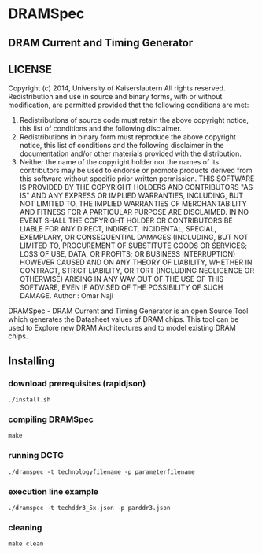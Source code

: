 # DRAMSpec
## DRAM Current and Timing Generator

## LICENSE 
Copyright (c)  2014, University of Kaiserslautern
All rights reserved.
Redistribution and use in source and binary forms, with or without
modification, are permitted provided that the following conditions are met:
1. Redistributions of source code must retain the above copyright notice, this
list of conditions and the following disclaimer.
2. Redistributions in binary form must reproduce the above copyright notice,
this list of conditions and the following disclaimer in the documentation
and/or other materials provided with the distribution.
3. Neither the name of the copyright holder nor the names of its contributors
may be used to endorse or promote products derived from this software without
specific prior written permission.
THIS SOFTWARE IS PROVIDED BY THE COPYRIGHT HOLDERS AND CONTRIBUTORS "AS IS"
AND ANY EXPRESS OR IMPLIED WARRANTIES, INCLUDING, BUT NOT LIMITED TO, THE
IMPLIED WARRANTIES OF MERCHANTABILITY AND FITNESS FOR A PARTICULAR PURPOSE ARE
DISCLAIMED. IN NO EVENT SHALL THE COPYRIGHT HOLDER OR CONTRIBUTORS BE LIABLE
FOR ANY DIRECT, INDIRECT, INCIDENTAL, SPECIAL, EXEMPLARY, OR CONSEQUENTIAL
DAMAGES (INCLUDING, BUT NOT LIMITED TO, PROCUREMENT OF SUBSTITUTE GOODS OR
SERVICES; LOSS OF USE, DATA, OR PROFITS; OR BUSINESS INTERRUPTION) HOWEVER
CAUSED AND ON ANY THEORY OF LIABILITY, WHETHER IN CONTRACT, STRICT LIABILITY,
OR TORT (INCLUDING NEGLIGENCE OR OTHERWISE) ARISING IN ANY WAY OUT OF THE USE
OF THIS SOFTWARE, EVEN IF ADVISED OF THE POSSIBILITY OF SUCH DAMAGE.
Author : Omar Naji

DRAMSpec - DRAM Current and Timing Generator is an open Source Tool which
generates the Datasheet values of DRAM chips. This tool can be used to Explore
new DRAM Architectures and to model existing DRAM chips.

## Installing

### download prerequisites (rapidjson)
	./install.sh

### compiling DRAMSpec
	make

### running DCTG
	./dramspec -t technologyfilename -p parameterfilename

### execution line example 
	./dramspec -t techddr3_5x.json -p parddr3.json

### cleaning
	make clean
